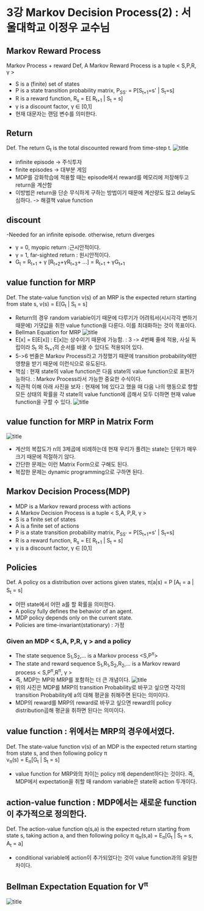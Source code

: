 # 3강 Markov Decision Process(2) : 서울대학교 이정우 교수님

## Markov Reward Process
Markov Process + reward
Def, A Markov Reward Process is a tuple < S,P,R, &gamma; >
- S is a (finite) set of states
- P is a state transition probability matrix,
P<sub>SS'</sub> = P[S<sub>t+1</sub>=s' | S<sub>t</sub>=s]
- R is a reward function, R<sub>s</sub> = E[ R<sub>t+1</sub> | S<sub>t</sub> = s]
- &gamma; is a discount factor, &gamma; &in; [0,1]
- 현재 대문자는 랜덤 변수를 의미한다.

## Return
Def. The return G<sub>t</sub> is the total discounted reward from time-step t.
![title](./img/05_return.PNG)
- infinite episode -> 주식투자
- finite episodes -> 대부분 게임
- MDP를 강화학습에 적용할 때는 episode에서 reward를 메모리에 저장해두고 return을 계산함
- 이방법은 return을 단순 무식하게 구하는 방법이기 때문에 계산량도 많고 delay도 심하다. -> 해결책 value function

## discount
-Needed for an infinite episode. otherwise, return diverges
- &gamma; = 0, myopic return :근시안적이다.
- &gamma; = 1, far-sighted return : 원시안적이다. 
- G<sub>t</sub> = R<sub>t+1</sub> + &gamma; [R<sub>t+2</sub>+&gamma;R<sub>t+3</sub>+ ...] =  R<sub>t+1</sub> + &gamma;G<sub>t+1</sub>

## value function for MRP
Def. The state-value function v(s) of an MRP is the expected return starting from state s,
v(s) = E[G<sub>t</sub> | S<sub>t</sub> = s]
- Return의 경우 random variable이기 때문에 다루기가 어려워서(시시각각 변하기 때문에) 기댓값을 취한 value function을 다룬다. 이를 최대화하는 것이 목표이다.
- Bellman Equation for MRP 
![title](./img/06_bellman.PNG)
- E[x] = E[E[x]] : E[x]는 상수이기 때문에 가능함. : 3 -> 4번째 줄에 적용, 사실 독립이라 S<sub>t</sub> 와 S<sub>t+1</sub>의 순서를 바꿀 수 있다도 적용되어 있다.
- 5->6 번줄은 Markov Process라고 가정했기 때문에 transition probability에만 영향을 받기 때문에 이런식으로 유도된다.
- 핵심 : 현재 state의 value function은 다음 state의 value function으로 표현가능하다.  : Markov Process라서 가능한 중요한 수식이다. 
- 직관적 이해 아래 사진을 보자 : 현재에 1에 있다고 했을 때 다음 나의 행동으로 향할 모든 상태의 확률을 각 state의 value function에 곱해서 모두 더하면 현재 value function을 구할 수 있다.
![title](./img/07_understand.PNG)

## value function for MRP in Matrix Form
![title](./img/08_vector.PNG)
- 계산의 복잡도가 n의 3제곱에 비례하는데 현재 우리가 풀려는 state는 단위가 매우 크기 때문에 적절하기 않다.
- 간단한 문제는 이런 Matrix Form으로 구해도 된다. 
- 복잡한 문제는 dynamic programming으로 구하면 된다. 

## Markov Decision Process(MDP)
- MDP is a Markov reward process with actions
- A Markov Decision Process is a tuple < S,A, P,R, &gamma; >
- S is a finite set of states
- A is a finite set of actions
- P is a state transition probability matrix,
P<sub>SS'</sub> = P[S<sub>t+1</sub>=s' | S<sub>t</sub>=s]
- R is a reward function, R<sub>s</sub> = E[ R<sub>t+1</sub> | S<sub>t</sub> = s]
- &gamma; is a discount factor, &gamma; &in; [0,1]

## Policies
Def. A policy os a distribution over actions given states, &pi;(a|s) = P [A<sub>t</sub> = a | S<sub>t</sub> = s]
- 어떤 state에서 어떤 a를 할 확률을 의미한다. 
- A policy fully defines the behavior of an agent.
- MDP policy depends only on the current state.
- Policies are time-invariant(stationary) : 가정

### Given an MDP < S,A, P,R, &gamma; > and a policy
- The state sequence S<sub>1</sub>,S<sub>2</sub>,... is a Markov process <S,P<sup>&pi;</sup>>
- The state and reward sequence S<sub>1</sub>,R<sub>1</sub>,S<sub>2</sub>,R<sub>2</sub>,... is a Markov reward process < S,P<sup>&pi;</sup>,R<sup>&pi;</sup>, &gamma; >
- 즉, MDP는 MP와 MRP를 포함하는 더 큰 개념이다. 
![title](./img/09_MDP.PNG)
- 위의 사진은 MDP를 MRP의 transition Probability로 바꾸고 싶으면 각각의 transition Probability에 a의 대해 평균을 취해주면 된다는 의미이다. 
- MDP의 reward를 MRP의 reward로 바꾸고 싶으면 reward의 policy distribution곱해 평균을 취하면 된다는 의미이다. 

## value function : 위에서는 MRP의 경우에서였다. 
Def. The state-value function v(s) of an MDP is the expected return starting from state s, and then following policy &pi;  
v<sub>&pi;</sub>(s) = E<sub>&pi;</sub>[G<sub>t</sub> | S<sub>t</sub> = s]  
- value function for MRP와의 차이는 policy &pi;에 dependent하다는 것이다. 즉, MDP에서 expectation을 취할 때 random variable은 state와 action 두개이다.

## action-value function : MDP에서는 새로운 function이 추가적으로 정의한다.
Def. The action-value function q(s,a) is the expected return starting from state s, taking action a, and then following policy &pi;
q<sub>&pi;</sub>(s,a) = E<sub>&pi;</sub>[G<sub>t</sub> | S<sub>t</sub> = s, A<sub>t</sub> = a]  
- conditional variable에 action이 추가되었다는 것이 value function과의 유일한 차이다.

## Bellman Expectation Equation for V<sup>&pi;</sup>
![title](./img/10_Bellman.PNG)
